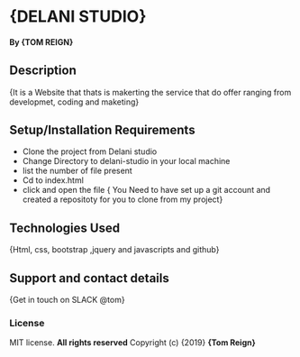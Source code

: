 # {DELANI STUDIO}
 
#### By **{TOM REIGN}**
## Description
{It is a Website that thats is makerting the service that do offer ranging from developmet, coding and maketing}
## Setup/Installation Requirements
* Clone the project from Delani studio
* Change Directory to delani-studio in your local machine
* list the number of file present 
* Cd to index.html
* click and open the file
{ You Need to have set up a git account and created a repositoty for you to clone from my project}

## Technologies Used
{Html, css, bootstrap ,jquery and javascripts and github}




## Support and contact details
{Get in touch on SLACK @tom}
### License
MIT license. **All rights reserved**
Copyright (c) {2019} **{Tom Reign}**
  